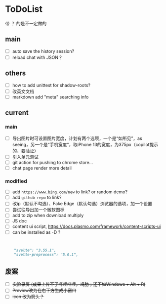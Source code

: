 # ToDoList

带 ？ 的是不一定做的

## main

- [ ] auto save the history session?
- [ ] reload chat with JSON？

## others

- [ ] how to add unittest for shadow-roots?
- [ ] 改英文文档
- [ ] markdown add "meta" searching info

## current

### main

- [ ] 导出图片时可设置图片宽度，计划有两个选项，一个是“如所见”，as seeing，另一个是“手机宽度”，取iPhone 13的宽度，为375px（copilot提示的，要验证）
- [ ] 引入单元测试
- [ ] git action for pushing to chrome store...
- [ ] chat page render more detail

### modified

- [ ] add `https://www.bing.com/new` to link? or random demo?
- [ ] add `github repo` to link?
- [ ] 改ip（默认不勾选）、Fake Edge（默认勾选）浏览器的选项，加一个设置
- [ ] 尝试往导出加一个微软图标
- [ ] add to zip when download multiply
- [ ] JS doc
- [ ] content ui script, https://docs.plasmo.com/framework/content-scripts-ui
- [ ] can be installed as -D ?
```markdown


    "svelte": "3.55.1",
    "svelte-preprocess": "5.0.1",
```

## 废案

- [ ] ~~实验录屏 (成果上传不了哔哩哔哩，鸡肋；还不如Windows + Alt + R)~~
- [ ] ~~Preview改为在右下方生成小窗口~~
- [ ] ~~icon 改为箭头？~~
